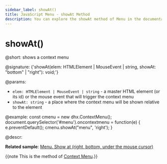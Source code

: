 ```yaml
---
sidebar_label: showAt()
title: JavaScript Menu - showAt Method 
description: You can explore the showAt method of Menu in the documentation of the DHTMLX JavaScript UI library. Browse developer guides and API reference, try out code examples and live demos, and download a free 30-day evaluation version of DHTMLX Suite.
---
```


# showAt()

@short: shows a context menu

@signature: {'showAt(elem: HTMLElement | MouseEvent | string, showAt: "bottom" | "right"): void;'}

@params:
- `elem: HTMLElement | MouseEvent | string` - a master HTML element (or its id) or the mouse event that will trigger the context menu
- `showAt: string` - a place where the context menu will be shown relative to the element

@example:
const cmenu = new dhx.ContextMenu();
document.querySelector('#menu').oncontextmenu = function(e) {
    e.preventDefault();
    cmenu.showAt("menu", 'right');
}

@descr:

**Related sample**: [Menu. Show at (right, bottom, under the mouse cursor)](https://snippet.dhtmlx.com/9xfpymlg)

{{note This is the method of [Context Menu](menu/creating_context_menu.md).}}

[comment]: # (@related: menu/creating_context_menu.md)
